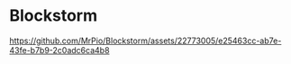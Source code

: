 # Blockstorm
https://github.com/MrPio/Blockstorm/assets/22773005/e25463cc-ab7e-43fe-b7b9-2c0adc6ca4b8


